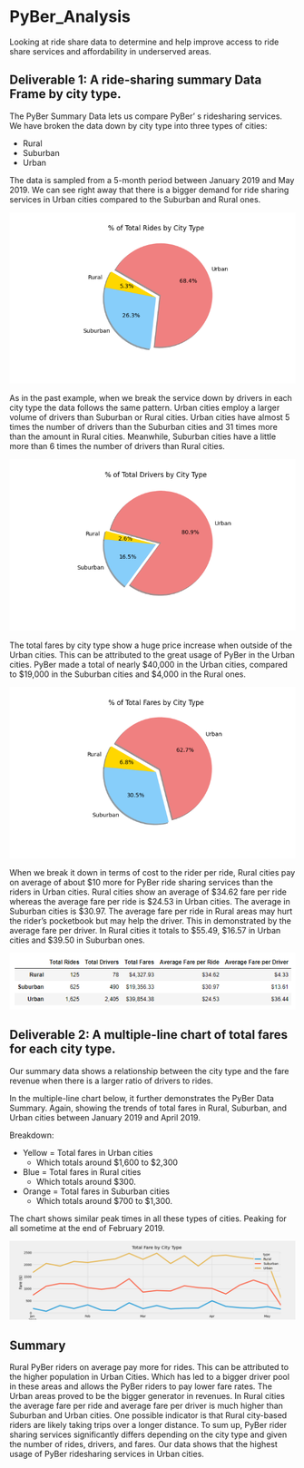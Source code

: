 # PyBer_Analysis
Looking at ride share data to determine and help improve access to ride share services and affordability in underserved areas.

## Deliverable 1: A ride-sharing summary Data Frame by city type.
The PyBer Summary Data lets us compare PyBer’ s ridesharing services. 
We have broken the data down by city type into three types of cities:
* Rural
* Suburban
* Urban

The data is sampled from a 5-month period between January 2019 and May 2019.
We can see right away that there is a bigger demand for ride sharing services in Urban cities compared to the Suburban and Rural ones.

![% of Total Rides by City Type](Analysis/Fig6.png)


As in the past example, when we break the service down by drivers in each city type the data follows the same pattern. Urban cities employ a larger volume of  drivers than Suburban or Rural cities. 
Urban cities have almost 5 times the number of drivers than the Suburban cities and 31 times more than the amount in Rural cities. Meanwhile, Suburban cities have a little more than 6 times the number of drivers than Rural cities.

![% of Total Drivers by City Type](Analysis/Fig7.png)

The total fares by city type show a huge price increase when outside of the Urban cities. This can be attributed to the great usage of PyBer in the Urban cities. PyBer made a total of nearly $40,000 in the Urban cities, compared to $19,000 in the Suburban cities and $4,000 in the Rural ones. 

![% of Total Fares by City Type](Analysis/Fig5.png)

When we break it down in terms of cost to the rider per ride, Rural cities pay on average of about $10 more for PyBer ride sharing services than the riders in Urban cities. Rural cities show an average of $34.62 fare per ride whereas the average fare per ride is $24.53 in Urban cities. The average in Suburban cities is $30.97. The average fare per ride in Rural areas may hurt the rider’s pocketbook but may help the driver. This in demonstrated by the average fare per driver. In Rural cities it totals to $55.49, $16.57 in Urban cities and $39.50 in Suburban ones.

![Data Summary](Analysis/Fig8.png)

## Deliverable 2: A multiple-line chart of total fares for each city type.

Our summary data shows a relationship between the city type and the fare revenue when there is a larger ratio of drivers to rides.

In the multiple-line chart below, it further demonstrates the PyBer Data Summary. Again, showing the trends of total fares in Rural, Suburban, and Urban cities between January 2019 and April 2019.

Breakdown:
* Yellow = Total fares in Urban cities
  * Which totals around $1,600 to $2,300
* Blue =  Total fares in Rural cities 
  * Which totals around $300. 
* Orange = Total fares in Suburban cities 
  * Which totals around $700 to $1,300. 
 
 
The chart shows similar peak times in all these types of cities. Peaking for all sometime at the end of February 2019.


![PyBer_Summary](Analysis/Pyber_fare_summary.png)


## Summary
Rural PyBer riders on average pay more for rides. This can be attributed to the higher population in Urban Cities. Which has led to a bigger driver pool in these areas and allows the PyBer riders to pay lower fare rates. The Urban areas proved to be the bigger generator in revenues. In Rural cities the average fare per ride and average fare per driver is much higher than Suburban and Urban cities. One possible indicator is that Rural city-based riders are likely taking trips over a longer distance. To sum up, PyBer rider sharing services significantly differs depending on the city type and given the number of rides, drivers, and fares. Our data shows that the highest usage of PyBer ridesharing services in Urban cities.
